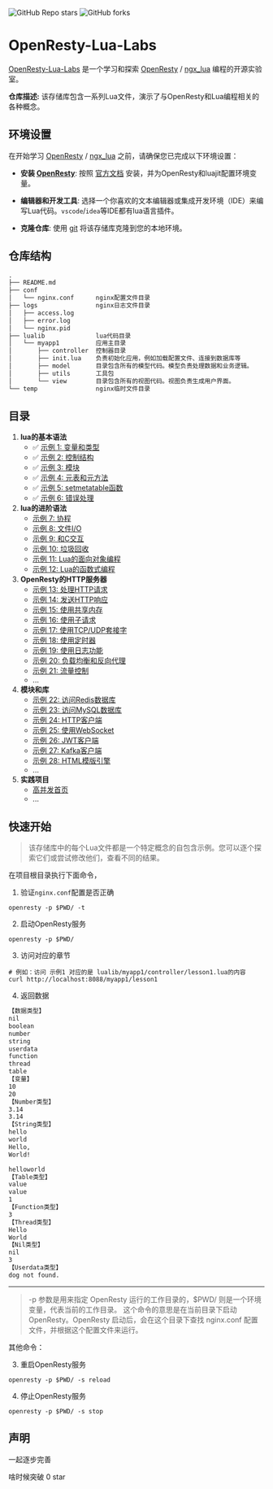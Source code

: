 ![GitHub Repo stars](https://img.shields.io/github/stars/kuweiguge/OpenResty-Lua-Labs)
![GitHub forks](https://img.shields.io/github/forks/kuweiguge/OpenResty-Lua-Labs)

# OpenResty-Lua-Labs

[OpenResty-Lua-Labs](https://github.com/kuweiguge/OpenResty-Lua-Labs) 是一个学习和探索 [OpenResty](https://openresty.org/en/) / [ngx_lua](https://github.com/openresty/lua-nginx-module) 编程的开源实验室。

**仓库描述:** 该存储库包含一系列Lua文件，演示了与OpenResty和Lua编程相关的各种概念。

## 环境设置

在开始学习 [OpenResty](https://openresty.org/en/) / [ngx_lua](https://github.com/openresty/lua-nginx-module) 之前，请确保您已完成以下环境设置：
- **安装 [OpenResty](https://openresty.org/en/)**: 按照 [官方文档](http://openresty.org/cn/installation.html) 安装，并为OpenResty和luajit配置环境变量。

- **编辑器和开发工具**: 选择一个你喜欢的文本编辑器或集成开发环境（IDE）来编写Lua代码。`vscode`/`idea`等IDE都有lua语言插件。

- **克隆仓库**: 使用 [git](https://git-scm.com/) 将该存储库克隆到您的本地环境。

## 仓库结构

```txt
.
├── README.md
├── conf
│   └── nginx.conf      nginx配置文件目录
├── logs                nginx日志文件目录
│   ├── access.log
│   ├── error.log
│   └── nginx.pid
├── lualib              lua代码目录
│   └── myapp1          应用主目录
│       ├── controller  控制器目录
│       ├── init.lua    负责初始化应用，例如加载配置文件、连接到数据库等
│       ├── model       目录包含所有的模型代码。模型负责处理数据和业务逻辑。
│       ├── utils       工具包
│       └── view        目录包含所有的视图代码。视图负责生成用户界面。
└── temp                nginx临时文件目录       
```

## 目录

1. **lua的基本语法**
    - ✅ [示例 1: 变量和类型](lualib/myapp1/controller/lesson1.lua)
    - ✅ [示例 2: 控制结构](lualib/myapp1/controller/lesson2.lua)
    - ✅ [示例 3: 模块](lualib/myapp1/controller/lesson3.lua)
    - ✅ [示例 4: 元表和元方法](lualib/myapp1/controller/lesson4.lua)
    - ✅ [示例 5: setmetatable函数](lualib/myapp1/controller/lesson5.lua)
    - ✅ [示例 6: 错误处理](lualib/myapp1/controller/lesson6.lua)
2. **lua的进阶语法**
    - [示例 7: 协程](lualib/myapp1/controller/lesson7.lua)
    - [示例 8: 文件I/O](lualib/myapp1/controller/lesson8.lua)
    - [示例 9: 和C交互](lualib/myapp1/controller/lesson9.lua)
    - [示例 10: 垃圾回收](lualib/myapp1/controller/lesson10.lua)
    - [示例 11: Lua的面向对象编程](lualib/myapp1/controller/lesson11.lua)
    - [示例 12: Lua的函数式编程](lualib/myapp1/controller/lesson12.lua)
3. **OpenResty的HTTP服务器**
    - [示例 13: 处理HTTP请求](lualib/myapp1/controller/lesson13.lua)
    - [示例 14: 发送HTTP响应](lualib/myapp1/controller/lesson14.lua)
    - [示例 15: 使用共享内存](lualib/myapp1/controller/lesson17.lua)
    - [示例 16: 使用子请求](lualib/myapp1/controller/lesson18.lua)
    - [示例 17: 使用TCP/UDP套接字](lualib/myapp1/controller/lesson19.lua)
    - [示例 18: 使用定时器](lualib/myapp1/controller/lesson20.lua)
    - [示例 19: 使用日志功能](lualib/myapp1/controller/lesson21.lua)
    - [示例 20: 负载均衡和反向代理](lualib/myapp1/controller/lesson22.lua)
    - [示例 21: 流量控制](lualib/myapp1/controller/lesson24.lua)
    - ...
4. **模块和库**
    - [示例 22: 访问Redis数据库](lualib/myapp1/controller/lesson16.lua)
    - [示例 23: 访问MySQL数据库](lualib/myapp1/controller/lesson15.lua)
    - [示例 24: HTTP客户端](lualib/myapp1/controller/lesson23.lua)
    - [示例 25: 使用WebSocket](lualib/myapp1/controller/lesson25.lua)
    - [示例 26: JWT客户端](lualib/myapp1/controller/lesson26.lua)
    - [示例 27: Kafka客户端](lualib/myapp1/controller/lesson27.lua)
    - [示例 28: HTML模版引擎](lualib/myapp1/controller/lesson28.lua)
    - ...
4. **实践项目**
    - [高并发首页]()
    - ...
## 快速开始

> 该存储库中的每个Lua文件都是一个特定概念的自包含示例。您可以逐个探索它们或尝试修改他们，查看不同的结果。

在项目根目录执行下面命令，

1. 验证`nginx.conf`配置是否正确
```shell
openresty -p $PWD/ -t
```
2. 启动OpenResty服务
```shell
openresty -p $PWD/
```
3. 访问对应的章节
```shell
# 例如：访问 示例1 对应的是 lualib/myapp1/controller/lesson1.lua的内容
curl http://localhost:8088/myapp1/lesson1
```
4. 返回数据
```txt
【数据类型】
nil
boolean
number
string
userdata
function
thread
table
【变量】
10
20
【Number类型】
3.14
3.14
【String类型】
hello
world
Hello,
World!

helloworld
【Table类型】
value
value
1
【Function类型】
3
【Thread类型】
Hello
World
【Nil类型】
nil
3
【Userdata类型】
dog not found.
```

---

> -p 参数是用来指定 OpenResty 运行的工作目录的，$PWD/ 则是一个环境变量，代表当前的工作目录。
这个命令的意思是在当前目录下启动 OpenResty。OpenResty 启动后，会在这个目录下查找 nginx.conf 配置文件，并根据这个配置文件来运行。

其他命令：

3. 重启OpenResty服务
```shell
openresty -p $PWD/ -s reload
```
4. 停止OpenResty服务
```shell
openresty -p $PWD/ -s stop
```
## 声明
一起逐步完善

啥时候突破 0 star